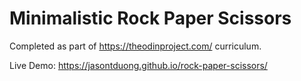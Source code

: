 # Minimalistic Rock Paper Scissors
Completed as part of https://theodinproject.com/ curriculum.

Live Demo: https://jasontduong.github.io/rock-paper-scissors/



